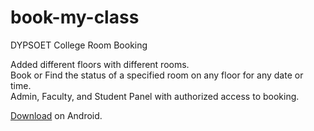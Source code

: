 # book-my-class

DYPSOET College Room Booking

Added different floors with different rooms.<br/>
Book or Find the status of a specified room on any floor for any date or time.<br/>
Admin, Faculty, and Student Panel with authorized access to booking.<br/>


[Download](https://github.com/rohanstomar11/book-my-class/blob/master/book-my-class.apk) on Android.
